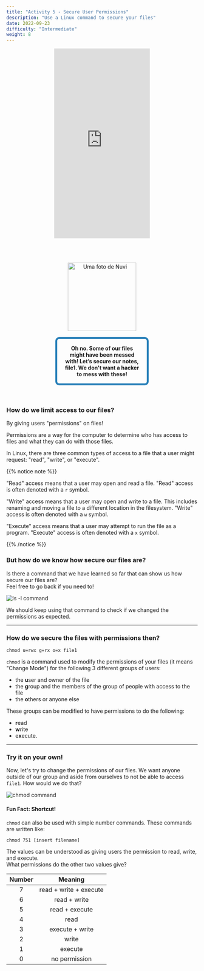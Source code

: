 ```yaml
---
title: "Activity 5 - Secure User Permissions"
description: "Use a Linux command to secure your files"
date: 2022-09-23
difficulty: "Intermediate"
weight: 8
---
```



<p style="text-align: center;"><iframe width="50%" height="500px" src="https://www.youtube.com/embed/D5Y6LH0mBi0" frameborder="0" allow="accelerometer; autoplay; clipboard-write; encrypted-media; gyroscope; picture-in-picture" allowfullscreen></iframe></p>

<div style="margin: 1rem;padding: 2rem 2rem;text-align: center;">
    <div style="display: inline-block;padding: 1rem 1rem;vertical-align: middle;">
        <img src="../images/nuvi.PNG?" alt="Uma foto de Nuvi" width="180" height="180" />
    </div>
    <div style="display: inline-block;padding: 1rem 1rem;vertical-align: middle;width:50%;border:5px solid #2980b9;border-radius:10px;font-weight: bold;">
        Oh no. Some of our files might have been messed with! Let’s secure our notes, file1. We don't want a hacker to mess with these!
    </div>
</div>

### How do we limit access to our files?

By giving users "permissions" on files!

Permissions are a way for the computer to determine who has access to files and what they can do with those files.

In Linux, there are three common types of access to a file that a user might request: "read", "write", or "execute".

{{% notice note %}}

"Read" access means that a user may open and read a file. "Read" access is often denoted with a `r` symbol.

"Write" access means that a user may open and write to a file. This includes renaming and moving a file to a different location in the filesystem. "Write" access is often denoted with a `w` symbol.

"Execute" access means that a user may attempt to run the file as a program. "Execute" access is often denoted with a `x` symbol.

{{% /notice %}}

### But how do we know how secure our files are?

Is there a command that we have learned so far that can show us how secure our files are?  
Feel free to go back if you need to!

![ls -l command](../images/Act5.1.png?classes=border,shadow)

We should keep using that command to check if we changed the permissions as expected.

---

### How do we secure the files with permissions then?

```
chmod u=rwx g=rx o=x file1
```

`chmod` is a command used to modify the permissions of your files (it means "Change Mode") for the following 3 different groups of users:

- the <b>u</b>ser and owner of the file
- the <b>g</b>roup and the members of the group of people with access to the file
- the <b>o</b>thers or anyone else

These groups can be modified to have permissions to do the following:

- <b>r</b>ead
- <b>w</b>rite
- e<b>x</b>ecute.

---

### Try it on your own!

Now, let's try to change the permissions of our files. We want anyone outside of our group and aside from ourselves to not be able to access `file1`. How would we do that?

![chmod command](../images/Act5.2.png?classes=border,shadow)

#### Fun Fact: Shortcut!

`chmod` can also be used with simple number commands. These commands are written like:

```
chmod 751 [insert filename]
```

The values can be understood as giving users the permission to read, write, and execute.  
What permissions do the other two values give?

| Number |        Meaning         |
| :----: | :--------------------: |
|   7    | read + write + execute |
|   6    |      read + write      |
|   5    |     read + execute     |
|   4    |          read          |
|   3    |    execute + write     |
|   2    |         write          |
|   1    |        execute         |
|   0    |     no permission      |

